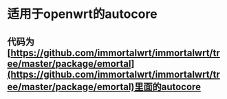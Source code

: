 # 适用于openwrt的autocore

## 代码为[https://github.com/immortalwrt/immortalwrt/tree/master/package/emortal](https://github.com/immortalwrt/immortalwrt/tree/master/package/emortal)里面的autocore
